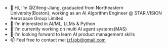 - 👋 Hi, I’m @Zifeng-Jiang, graduated from Northeastern University(Boston), working as an AI Algorithm Engineer @ STAR.VISION Aerospace Group Limited
- 👀 I’m interested in AI/ML, LLMs & Python 
- 🌱 I’m currently working on multi AI agent systems(MAS)
- 💞️ I’m looking forward to learn AI product management skills
- 📫 Feel free to contact me: jzf.job@gmail.com

<!---
Zifeng-Jiang/Zifeng-Jiang is a ✨ special ✨ repository because its `README.md` (this file) appears on your GitHub profile.
You can click the Preview link to take a look at your changes.
--->
